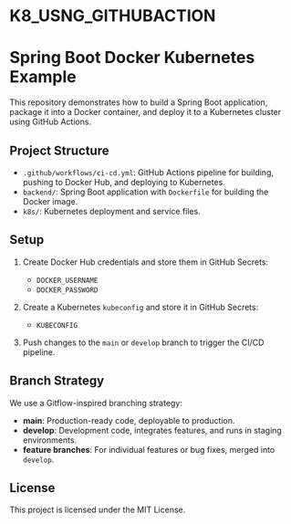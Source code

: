 # K8_USNG_GITHUBACTION

# Spring Boot Docker Kubernetes Example

This repository demonstrates how to build a Spring Boot application, package it into a Docker container, and deploy it to a Kubernetes cluster using GitHub Actions.

## Project Structure

- `.github/workflows/ci-cd.yml`: GitHub Actions pipeline for building, pushing to Docker Hub, and deploying to Kubernetes.
- `backend/`: Spring Boot application with `Dockerfile` for building the Docker image.
- `k8s/`: Kubernetes deployment and service files.

## Setup

1. Create Docker Hub credentials and store them in GitHub Secrets:
   - `DOCKER_USERNAME`
   - `DOCKER_PASSWORD`
2. Create a Kubernetes `kubeconfig` and store it in GitHub Secrets:
   - `KUBECONFIG`

3. Push changes to the `main` or `develop` branch to trigger the CI/CD pipeline.

## Branch Strategy

We use a Gitflow-inspired branching strategy:

- **main**: Production-ready code, deployable to production.
- **develop**: Development code, integrates features, and runs in staging environments.
- **feature branches**: For individual features or bug fixes, merged into `develop`.

## License

This project is licensed under the MIT License.

